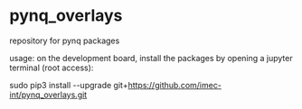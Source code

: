 # pynq_overlays
repository for pynq packages

usage: on the development board, install the packages by opening a jupyter terminal (root access):

sudo pip3 install --upgrade git+https://github.com/imec-int/pynq_overlays.git
